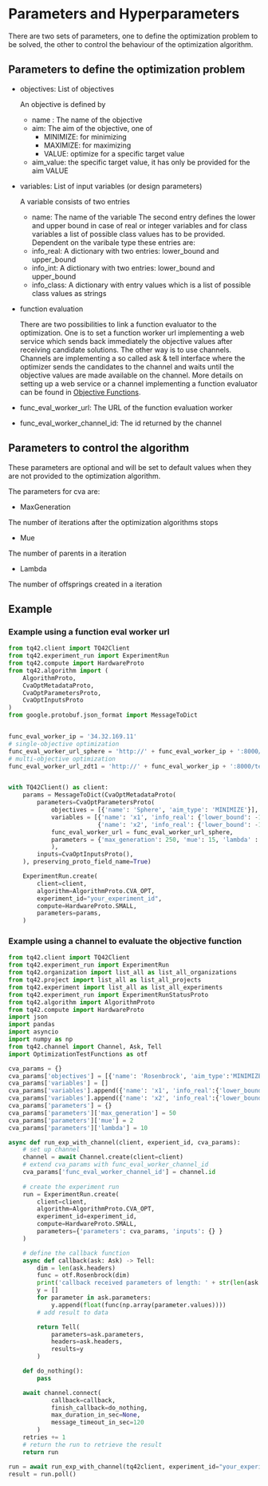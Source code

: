 # Parameters and Hyperparameters

There are two sets of parameters, one to define the optimization problem to be solved, the other to control the behaviour of the optimization algorithm.

## Parameters to define the optimization problem

* objectives: List of objectives

  An objective is defined by
  * name : The name of the objective
  * aim: The aim of the objective, one of
    * MINIMIZE: for minimizing
    * MAXIMIZE: for maximizing
    * VALUE: optimize for a specific target value
  * aim_value: the specific target value, it has only be provided for the aim VALUE

* variables: List of input variables (or design parameters)

  A variable consists of two entries
  * name: The name of the variable
  The second entry defines the lower and upper bound in case of real or integer variables and for class variables a list of possible class values has to be provided. Dependent on the varibale type these entries are:
  * info_real: A dictionary with two entries: lower_bound and upper_bound
  * info_int: A dictionary with two entries: lower_bound and upper_bound
  * info_class: A dictionary with entry values which is a list of possible class values as strings

* function evaluation

  There are two possibilities to link a function evaluator to the optimization. One is to set a function worker url implementing a web service which sends back immediately the objective values after receiving candidate solutions. The other way is to use channels. Channels are implementing a so called ask & tell interface where the optimizer sends the candidates to the channel and waits until the objective values are made available on the channel. More details on setting up a web service or a channel implementing a function evaluator can be found in [Objective Functions](../Objective_Functions/Objective_Function.md).

 * func_eval_worker_url: The URL of the function evaluation worker
 * func_eval_worker_channel_id: The id returned by the channel

## Parameters to control the algorithm
These parameters are optional and will be set to default values when they are not provided to the optimization algorithm.

The parameters for cva are:

* MaxGeneration 

The number of iterations after the optimization algorithms stops

* Mue

The number of parents in a iteration

* Lambda

The number of offsprings created in a iteration

## Example

### Example using a function eval worker url
```python
from tq42.client import TQ42Client
from tq42.experiment_run import ExperimentRun
from tq42.compute import HardwareProto
from tq42.algorithm import (
    AlgorithmProto,
    CvaOptMetadataProto,
    CvaOptParametersProto,
    CvaOptInputsProto
)
from google.protobuf.json_format import MessageToDict


func_eval_worker_ip = '34.32.169.11'
# single-objective optimization
func_eval_worker_url_sphere = 'http://' + func_eval_worker_ip + ':8000/test_func_eval/Sphere'
# multi-objective optimization
func_eval_worker_url_zdt1 = 'http://' + func_eval_worker_ip + ':8000/test_func_eval/ZDT1'


with TQ42Client() as client:
    params = MessageToDict(CvaOptMetadataProto(
        parameters=CvaOptParametersProto(
            objectives = [{'name': 'Sphere', 'aim_type': 'MINIMIZE'}],
            variables = [{'name': 'x1', 'info_real': {'lower_bound': -1.0, 'upper_bound': 1.0}},
                         {'name': 'x2', 'info_real': {'lower_bound': -1.0, 'upper_bound': 1.0}}],
            func_eval_worker_url = func_eval_worker_url_sphere,
            parameters = {'max_generation': 250, 'mue': 15, 'lambda' : 100},
            ),
        inputs=CvaOptInputsProto(),
    ), preserving_proto_field_name=True)

    ExperimentRun.create(
        client=client,
        algorithm=AlgorithmProto.CVA_OPT,
        experiment_id="your_experiment_id",
        compute=HardwareProto.SMALL,
        parameters=params,
    )
```

### Example using a channel to evaluate the objective function
```python
from tq42.client import TQ42Client
from tq42.experiment_run import ExperimentRun
from tq42.organization import list_all as list_all_organizations
from tq42.project import list_all as list_all_projects
from tq42.experiment import list_all as list_all_experiments
from tq42.experiment_run import ExperimentRunStatusProto
from tq42.algorithm import AlgorithmProto
from tq42.compute import HardwareProto
import json
import pandas
import asyncio
import numpy as np
from tq42.channel import Channel, Ask, Tell
import OptimizationTestFunctions as otf

cva_params = {}
cva_params['objectives'] = [{'name': 'Rosenbrock', 'aim_type':'MINIMIZE'}]
cva_params['variables'] = []
cva_params['variables'].append({'name': 'x1', 'info_real':{'lower_bound':-1.0, 'upper_bound':1.0}})
cva_params['variables'].append({'name': 'x2', 'info_real':{'lower_bound':-1.0, 'upper_bound':1.0}})
cva_params['parameters'] = {}
cva_params['parameters']['max_generation'] = 50
cva_params['parameters']['mue'] = 2
cva_params['parameters']['lambda'] = 10

async def run_exp_with_channel(client, experient_id, cva_params):
    # set up channel
    channel = await Channel.create(client=client)
    # extend cva_params with func_eval_worker_channel_id
    cva_params['func_eval_worker_channel_id'] = channel.id
    
    # create the experiment run
    run = ExperimentRun.create(
        client=client, 
        algorithm=AlgorithmProto.CVA_OPT, 
        experiment_id=experiment_id,
        compute=HardwareProto.SMALL,
        parameters={'parameters': cva_params, 'inputs': {} }
    )

    # define the callback function
    async def callback(ask: Ask) -> Tell:
        dim = len(ask.headers)
        func = otf.Rosenbrock(dim)
        print('callback received parameters of length: ' + str(len(ask.parameters)))
        y = []
        for parameter in ask.parameters:
            y.append(float(func(np.array(parameter.values))))
        # add result to data

        return Tell(
            parameters=ask.parameters,
            headers=ask.headers,
            results=y
        )

	def do_nothing():
		pass

    await channel.connect(
            callback=callback,
            finish_callback=do_nothing,
            max_duration_in_sec=None,
            message_timeout_in_sec=120
        )
    retries += 1
    # return the run to retrieve the result    
    return run

run = await run_exp_with_channel(tq42client, experiment_id="your_experiment_id", cva_params)
result = run.poll()
```
